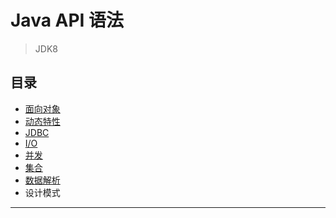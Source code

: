 #   Java API 语法

>   JDK8

##  目录
-   [面向对象](j101/README.md)
-   [动态特性](j102/README.md)
-   [JDBC](j103/README.md)
-   [I/O](j104/README.md)
-   [并发](j105/README.md)
-   [集合](j106/README.md)
-   [数据解析](j107/README.md)
-   设计模式


----